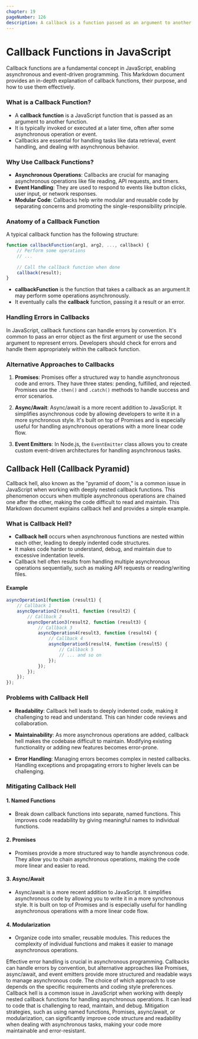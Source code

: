 ```yaml
---
chapter: 19
pageNumber: 126
description: A callback is a function passed as an argument to another function, executed at a later time, often used for asynchronous operations.Callback hell, also known as the "pyramid of doom," occurs when nested callbacks result in unreadable and unmaintainable code.
---
```


# Callback Functions in JavaScript

Callback functions are a fundamental concept in JavaScript, enabling asynchronous and event-driven programming. This Markdown document provides an in-depth explanation of callback functions, their purpose, and how to use them effectively.

### What is a Callback Function?

- A **callback function** is a JavaScript function that is passed as an argument to another function.
- It is typically invoked or executed at a later time, often after some asynchronous operation or event.
- Callbacks are essential for handling tasks like data retrieval, event handling, and dealing with asynchronous behavior.

### Why Use Callback Functions?

- **Asynchronous Operations**: Callbacks are crucial for managing asynchronous operations like file reading, API requests, and timers.
- **Event Handling**: They are used to respond to events like button clicks, user input, or network responses.
- **Modular Code**: Callbacks help write modular and reusable code by separating concerns and promoting the single-responsibility principle.

### Anatomy of a Callback Function

A typical callback function has the following structure:

```javascript
function callbackFunction(arg1, arg2, ..., callback) {
    // Perform some operations
    // ...
    
    // Call the callback function when done
    callback(result);
}
```
- **callbackFunction** is the function that takes a callback as an argument.It may perform some operations asynchronously.
- It eventually calls the **callback** function, passing it a result or an error.

### Handling Errors in Callbacks

In JavaScript, callback functions can handle errors by convention. It's common to pass an error object as the first argument or use the second argument to represent errors. Developers should check for errors and handle them appropriately within the callback function.

### Alternative Approaches to Callbacks

1. **Promises**: Promises offer a structured way to handle asynchronous code and errors. They have three states: pending, fulfilled, and rejected. Promises use the `.then()` and `.catch()` methods to handle success and error scenarios.

2. **Async/Await**: Async/await is a more recent addition to JavaScript. It simplifies asynchronous code by allowing developers to write it in a more synchronous style. It's built on top of Promises and is especially useful for handling asynchronous operations with a more linear code flow.

3. **Event Emitters**: In Node.js, the `EventEmitter` class allows you to create custom event-driven architectures for handling asynchronous tasks.

## Callback Hell (Callback Pyramid)

Callback hell, also known as the "pyramid of doom," is a common issue in JavaScript when working with deeply nested callback functions. This phenomenon occurs when multiple asynchronous operations are chained one after the other, making the code difficult to read and maintain. This Markdown document explains callback hell and provides a simple example.

### What is Callback Hell?

- **Callback hell** occurs when asynchronous functions are nested within each other, leading to deeply indented code structures.
- It makes code harder to understand, debug, and maintain due to excessive indentation levels.
- Callback hell often results from handling multiple asynchronous operations sequentially, such as making API requests or reading/writing files.

#### Example

```javascript
asyncOperation1(function (result1) {
    // Callback 1
    asyncOperation2(result1, function (result2) {
        // Callback 2
        asyncOperation3(result2, function (result3) {
            // Callback 3
            asyncOperation4(result3, function (result4) {
                // Callback 4
                asyncOperation5(result4, function (result5) {
                    // Callback 5
                    // ... and so on
                });
            });
        });
    });
});
```
### Problems with Callback Hell

- **Readability**: Callback hell leads to deeply indented code, making it challenging to read and understand. This can hinder code reviews and collaboration.

- **Maintainability**: As more asynchronous operations are added, callback hell makes the codebase difficult to maintain. Modifying existing functionality or adding new features becomes error-prone.

- **Error Handling**: Managing errors becomes complex in nested callbacks. Handling exceptions and propagating errors to higher levels can be challenging.

### Mitigating Callback Hell

#### 1. Named Functions

- Break down callback functions into separate, named functions. This improves code readability by giving meaningful names to individual functions.

#### 2. Promises

- Promises provide a more structured way to handle asynchronous code. They allow you to chain asynchronous operations, making the code more linear and easier to read.

#### 3. Async/Await

- Async/await is a more recent addition to JavaScript. It simplifies asynchronous code by allowing you to write it in a more synchronous style. It is built on top of Promises and is especially useful for handling asynchronous operations with a more linear code flow.

#### 4. Modularization

- Organize code into smaller, reusable modules. This reduces the complexity of individual functions and makes it easier to manage asynchronous operations.


Effective error handling is crucial in asynchronous programming. Callbacks can handle errors by convention, but alternative approaches like Promises, async/await, and event emitters provide more structured and readable ways to manage asynchronous code. The choice of which approach to use depends on the specific requirements and coding style preferences.
Callback hell is a common issue in JavaScript when working with deeply nested callback functions for handling asynchronous operations. It can lead to code that is challenging to read, maintain, and debug. Mitigation strategies, such as using named functions, Promises, async/await, or modularization, can significantly improve code structure and readability when dealing with asynchronous tasks, making your code more maintainable and error-resistant.


